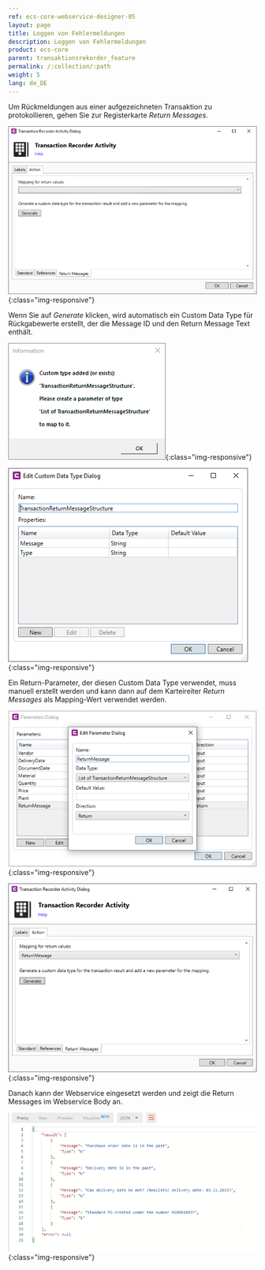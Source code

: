 ```yaml
---
ref: ecs-core-webservice-designer-05
layout: page
title: Loggen von Fehlermeldungen
description: Loggen von Fehlermeldungen
product: ecs-core
parent: transaktionsrekorder_feature
permalink: /:collection/:path
weight: 5
lang: de_DE
---
```


Um Rückmeldungen aus einer aufgezeichneten Transaktion zu protokollieren, gehen Sie zur Registerkarte *Return Messages*.

![ta_rec_feature_16](/img/content/ecscore/ecscore-wsd_ta_rec_16.png){:class="img-responsive"} 

Wenn Sie auf *Generate* klicken, wird automatisch ein Custom Data Type für Rückgabewerte erstellt, der die Message ID und den Return Message Text enthält.

![ta_rec_feature_17](/img/content/ecscore/ecscore-wsd_ta_rec_17.png){:class="img-responsive"}

![ta_rec_feature_18](/img/content/ecscore/ecscore-wsd_ta_rec_18.png){:class="img-responsive"}  

Ein Return-Parameter, der diesen Custom Data Type verwendet, muss manuell erstellt werden und kann dann auf dem Karteireiter *Return Messages* als Mapping-Wert verwendet werden.

![ta_rec_feature_19](/img/content/ecscore/ecscore-wsd_ta_rec_19.png){:class="img-responsive"} 

![ta_rec_feature_20](/img/content/ecscore/ecscore-wsd_ta_rec_20.png){:class="img-responsive"} 

Danach kann der Webservice eingesetzt werden und zeigt die Return Messages im Webservice Body an.

![ta_rec_feature_21](/img/content/ecscore/ecscore-wsd_ta_rec_21.png){:class="img-responsive"} 

 
